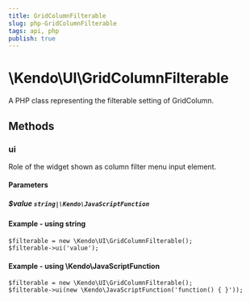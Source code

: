 ```yaml
---
title: GridColumnFilterable
slug: php-GridColumnFilterable
tags: api, php
publish: true
---
```


# \Kendo\UI\GridColumnFilterable

A PHP class representing the filterable setting of GridColumn.


## Methods

### ui
Role of the widget shown as column filter menu input element.
#### Parameters

##### $value `string|\Kendo\JavaScriptFunction`



#### Example  - using string
    $filterable = new \Kendo\UI\GridColumnFilterable();
    $filterable->ui('value');

#### Example  - using \Kendo\JavaScriptFunction
    $filterable = new \Kendo\UI\GridColumnFilterable();
    $filterable->ui(new \Kendo\JavaScriptFunction('function() { }'));

